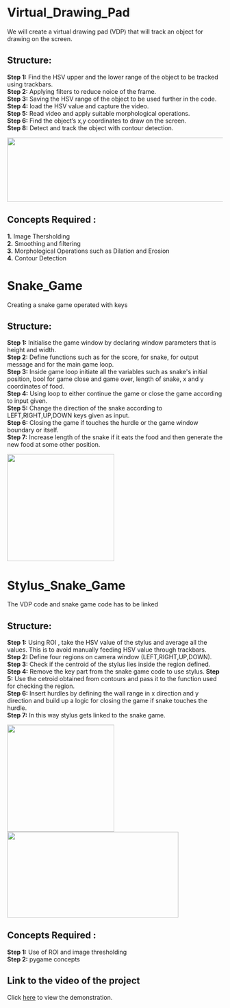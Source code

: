 # Virtual_Drawing_Pad
We will create a virtual drawing pad (VDP) that will track an object for drawing on the screen. 

## Structure: 
**Step 1:** Find the HSV upper and the lower range of the object to be tracked using trackbars.   
**Step 2:** Applying filters to reduce noice of the frame.  
**Step 3:** Saving the HSV range of the object to be used further in the code.   
**Step 4:** load the HSV value and capture the video.  
**Step 5:** Read video and apply suitable morphological operations.   
**Step 6:** Find the object’s x,y coordinates to draw on the screen.  
**Step 8:** Detect and track the object with contour detection.  

<img src="https://user-images.githubusercontent.com/88222317/136737452-e78d8dbe-fcbf-4203-8728-8dd554ae466b.png" data-canonical-src="https://user-images.githubusercontent.com/88222317/136737452-e78d8dbe-fcbf-4203-8728-8dd554ae466b.png" width="650" height="150" />



## Concepts Required :
**1.** Image Thersholding   
**2.** Smoothing and filtering   
**3.** Morphological Operations such as Dilation and Erosion  
**4.** Contour Detection  


# Snake_Game 
Creating a snake game operated with keys 

## Structure:   
**Step 1:** Initialise the game window by declaring window parameters that is height and width.  
**Step 2:** Define functions such as for the score, for snake, for output message and for the main game loop.  
**Step 3:** Inside game loop initiate all the variables such as snake's initial position, bool for game close and game over,
length of snake, x and y coordinates of food.   
**Step 4:** Using loop to either continue the game or close the game according to input given.  
**Step 5:** Change the direction of the snake according to LEFT,RIGHT,UP,DOWN keys given as input.  
**Step 6:** Closing the game if touches the hurdle or the game window boundary or itself.  
**Step 7:** Increase length of the snake if it eats the food and then generate the new food at some other position.  

<img src="https://user-images.githubusercontent.com/88222317/136739895-f3aaedca-1608-44f1-86f3-f5e8fc3c2340.png" data-canonical-src="https://user-images.githubusercontent.com/88222317/136739895-f3aaedca-1608-44f1-86f3-f5e8fc3c2340.png" width="250" height="250" />


# Stylus_Snake_Game  
The VDP code and snake game code has to be linked

## Structure:  
**Step 1:** Using ROI , take the HSV value of the stylus and average all the values. This is to avoid manually feeding HSV value through trackbars.  
**Step 2:** Define four regions on camera window (LEFT,RIGHT,UP,DOWN).  
**Step 3:** Check if the centroid of the stylus lies inside the region defined. 
**Step 4:** Remove the key part from the snake game code to use stylus.
**Step 5:** Use the cetroid obtained from contours and pass it to the function used for checking the region.  
**Step 6:** Insert hurdles by defining the wall range in x direction and y direction and build up a logic for closing the game if snake touches the hurdle.  
**Step 7:** In this way stylus gets linked to the snake game.

<img src="https://user-images.githubusercontent.com/88222317/136739953-27fbf93c-10e5-4714-b830-85949ca8bee8.png" data-canonical-src="https://user-images.githubusercontent.com/88222317/136739953-27fbf93c-10e5-4714-b830-85949ca8bee8.png" width="250" height="250" />

<img src="https://user-images.githubusercontent.com/88222317/136740038-152f74c1-1149-4f84-98fe-baf86739c25e.png" data-canonical-src="https://user-images.githubusercontent.com/88222317/136740038-152f74c1-1149-4f84-98fe-baf86739c25e.png" width="400" height="200" />

## Concepts Required :
**Step 1:** Use of ROI and image thresholding  
**Step 2:** pygame concepts   


## Link to the video of the project
Click [here](https://drive.google.com/drive/folders/1QKNdxNRJIFjskXf8WHzYAuR21d4I_RGY?usp=sharing) to view the demonstration. 

